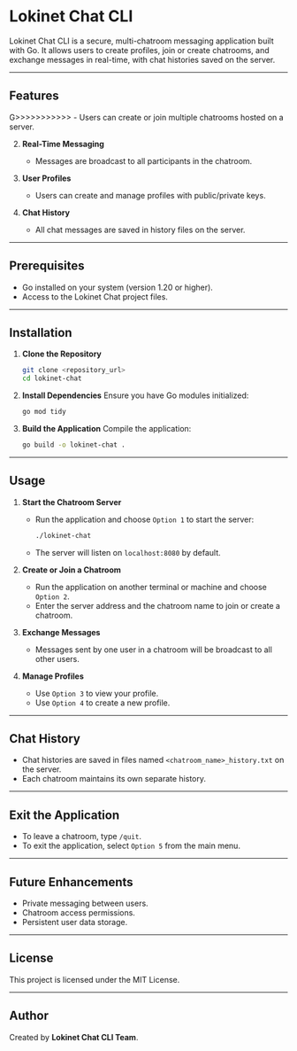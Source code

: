
# Lokinet Chat CLI

Lokinet Chat CLI is a secure, multi-chatroom messaging application built with Go. It allows users to create profiles, join or create chatrooms, and exchange messages in real-time, with chat histories saved on the server.

---

## Features

G>>>>>>>>>>>   - Users can create or join multiple chatrooms hosted on a server.

2. **Real-Time Messaging**
   - Messages are broadcast to all participants in the chatroom.

3. **User Profiles**
   - Users can create and manage profiles with public/private keys.

4. **Chat History**
   - All chat messages are saved in history files on the server.

---

## Prerequisites

- Go installed on your system (version 1.20 or higher).
- Access to the Lokinet Chat project files.

---

## Installation

1. **Clone the Repository**
   ```bash
   git clone <repository_url>
   cd lokinet-chat
   ```

2. **Install Dependencies**
   Ensure you have Go modules initialized:
   ```bash
   go mod tidy
   ```

3. **Build the Application**
   Compile the application:
   ```bash
   go build -o lokinet-chat .
   ```

---

## Usage

1. **Start the Chatroom Server**
   - Run the application and choose `Option 1` to start the server:
     ```bash
     ./lokinet-chat
     ```
   - The server will listen on `localhost:8080` by default.

2. **Create or Join a Chatroom**
   - Run the application on another terminal or machine and choose `Option 2`.
   - Enter the server address and the chatroom name to join or create a chatroom.

3. **Exchange Messages**
   - Messages sent by one user in a chatroom will be broadcast to all other users.

4. **Manage Profiles**
   - Use `Option 3` to view your profile.
   - Use `Option 4` to create a new profile.

---

## Chat History

- Chat histories are saved in files named `<chatroom_name>_history.txt` on the server.
- Each chatroom maintains its own separate history.

---

## Exit the Application

- To leave a chatroom, type `/quit`.
- To exit the application, select `Option 5` from the main menu.

---

## Future Enhancements

- Private messaging between users.
- Chatroom access permissions.
- Persistent user data storage.

---

## License

This project is licensed under the MIT License.

---

## Author

Created by **Lokinet Chat CLI Team**.

